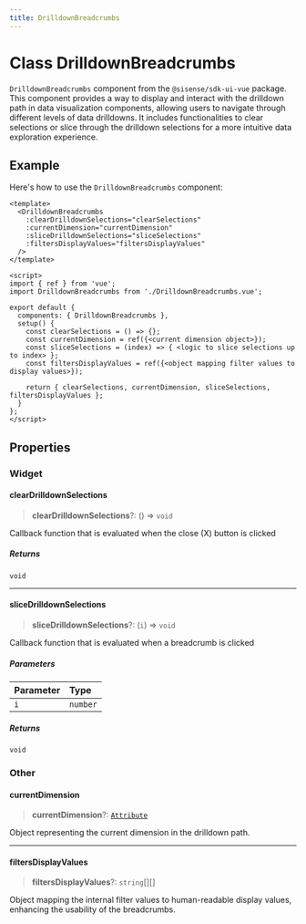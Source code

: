 ```yaml
---
title: DrilldownBreadcrumbs
---
```


# Class DrilldownBreadcrumbs

`DrilldownBreadcrumbs` component from the `@sisense/sdk-ui-vue` package.
This component provides a way to display and interact with the drilldown path in data visualization components,
allowing users to navigate through different levels of data drilldowns. It includes functionalities to clear selections
or slice through the drilldown selections for a more intuitive data exploration experience.

## Example

Here's how to use the `DrilldownBreadcrumbs` component:
```vue
<template>
  <DrilldownBreadcrumbs
    :clearDrilldownSelections="clearSelections"
    :currentDimension="currentDimension"
    :sliceDrilldownSelections="sliceSelections"
    :filtersDisplayValues="filtersDisplayValues"
  />
</template>

<script>
import { ref } from 'vue';
import DrilldownBreadcrumbs from './DrilldownBreadcrumbs.vue';

export default {
  components: { DrilldownBreadcrumbs },
  setup() {
    const clearSelections = () => {};
    const currentDimension = ref({<current dimension object>});
    const sliceSelections = (index) => { <logic to slice selections up to index> };
    const filtersDisplayValues = ref({<object mapping filter values to display values>});

    return { clearSelections, currentDimension, sliceSelections, filtersDisplayValues };
  }
};
</script>
```

## Properties

### Widget

#### clearDrilldownSelections

> **clearDrilldownSelections**?: () => `void`

Callback function that is evaluated when the close (X) button is clicked

##### Returns

`void`

***

#### sliceDrilldownSelections

> **sliceDrilldownSelections**?: (`i`) => `void`

Callback function that is evaluated when a breadcrumb is clicked

##### Parameters

| Parameter | Type |
| :------ | :------ |
| `i` | `number` |

##### Returns

`void`

### Other

#### currentDimension

> **currentDimension**?: [`Attribute`](../../sdk-data/interfaces/interface.Attribute.md)

Object representing the current dimension in the drilldown path.

***

#### filtersDisplayValues

> **filtersDisplayValues**?: `string`[][]

Object mapping the internal filter values to human-readable display values, enhancing the usability of the breadcrumbs.
